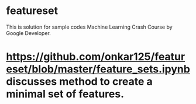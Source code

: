 # featureset

This is solution for sample codes Machine Learning Crash Course by Google Developer.

# https://github.com/onkar125/featureset/blob/master/feature_sets.ipynb discusses method to create a minimal set of features.
